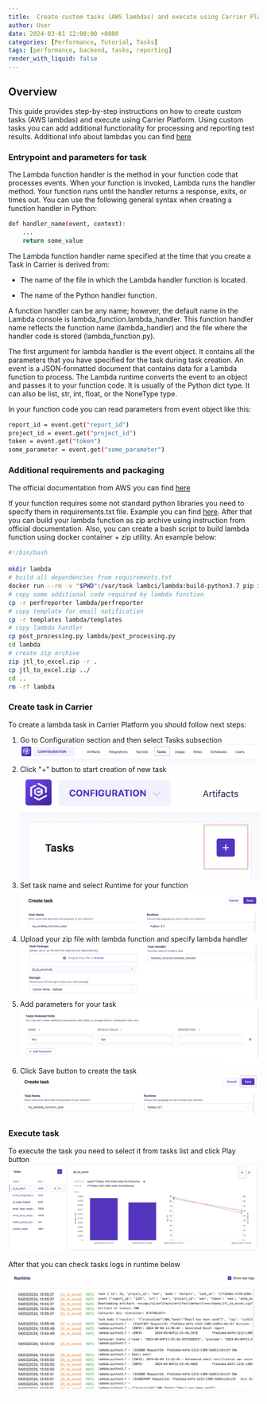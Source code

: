 ```yaml
---
title:  Create custom tasks (AWS lambdas) and execute using Carrier Platform
author: User
date: 2024-03-01 12:00:00 +0800
categories: [Performance, Tutorial, Tasks]
tags: [performance, backend, tasks, reporting]
render_with_liquid: false
---
```


## Overview

This guide provides step-by-step instructions on how to create custom tasks (AWS lambdas) and execute using Carrier Platform. Using custom tasks you can add additional functionality for processing and reporting test results. Additional info about lambdas you can find [here](https://github.com/carrier-io/docker-lambda)

### Entrypoint and parameters for task

The Lambda function handler is the method in your function code that processes events. When your function is invoked, Lambda runs the handler method. Your function runs until the handler returns a response, exits, or times out. You can use the following general syntax when creating a function handler in Python:

```bash
def handler_name(event, context):
    ...
    return some_value
```

The Lambda function handler name specified at the time that you create a Task in Carrier is derived from:

   - The name of the file in which the Lambda handler function is located.

   - The name of the Python handler function.

A function handler can be any name; however, the default name in the Lambda console is lambda_function.lambda_handler. This function handler name reflects the function name (lambda_handler) and the file where the handler code is stored (lambda_function.py).

The first argument for lambda handler is the event object. It contains all the parameters that you have specified for the task during task creation. An event is a JSON-formatted document that contains data for a Lambda function to process. The Lambda runtime converts the event to an object and passes it to your function code. It is usually of the Python dict type. It can also be list, str, int, float, or the NoneType type.

In your function code you can read parameters from event object like this:

```bash
report_id = event.get("report_id")
project_id = event.get("project_id")
token = event.get("token")
some_parameter = event.get("some_parameter")
```

### Additional requirements and packaging

The official documentation from AWS you can find [here](https://docs.aws.amazon.com/lambda/latest/dg/python-package.html#python-package-create-dependencies)

If your function requires some not standard python libraries you need to specify them in requirements.txt file. Example you can find [here](https://github.com/carrier-io/control_tower/blob/master/package/requirements.txt). After that you can build your lambda function as zip archive using instruction from official documentation. Also, you can create a bash script to build lambda function using docker container + zip utility. An example below:

```bash
#!/bin/bash

mkdir lambda
# build all dependencies from requirements.txt
docker run --rm -v "$PWD":/var/task lambci/lambda:build-python3.7 pip install -r requirements.txt -t /var/task/lambda
# copy some additional code required by lambda function
cp -r perfreporter lambda/perfreporter
# copy template for email notification
cp -r templates lambda/templates
# copy lambda handler
cp post_processing.py lambda/post_processing.py
cd lambda
# create zip archive
zip jtl_to_excel.zip -r .
cp jtl_to_excel.zip ../
cd ..
rm -rf lambda
```

### Create task in Carrier

To create a lambda task in Carrier Platform you should follow next steps:

1. Go to Configuration section and then select Tasks subsection
![Tasks section](/assets/posts_img/tasks_section.png)
2. Click "+" button to start creation of new task
![Tasks add_button](/assets/posts_img/tasks_add_button.png)
3. Set task name and select Runtime for your function
![Tasks creation_part1](/assets/posts_img/tasks_creation_part1.png)
4. Upload your zip file with lambda function and specify lambda handler
![Tasks creation_part2](/assets/posts_img/tasks_creation_part2.png)
5. Add parameters for your task
![Tasks creation_part3](/assets/posts_img/tasks_creation_part3.png)
6. Click Save button to create the task
![Tasks creation_part4](/assets/posts_img/tasks_creation_part4.png)

### Execute task

To execute the task you need to select it from tasks list and click Play button
![Tasks execution_part1](/assets/posts_img/tasks_execution_part1.png)

After that you can check tasks logs in runtime below
![Tasks execution_part2](/assets/posts_img/tasks_execution_part2.png)

